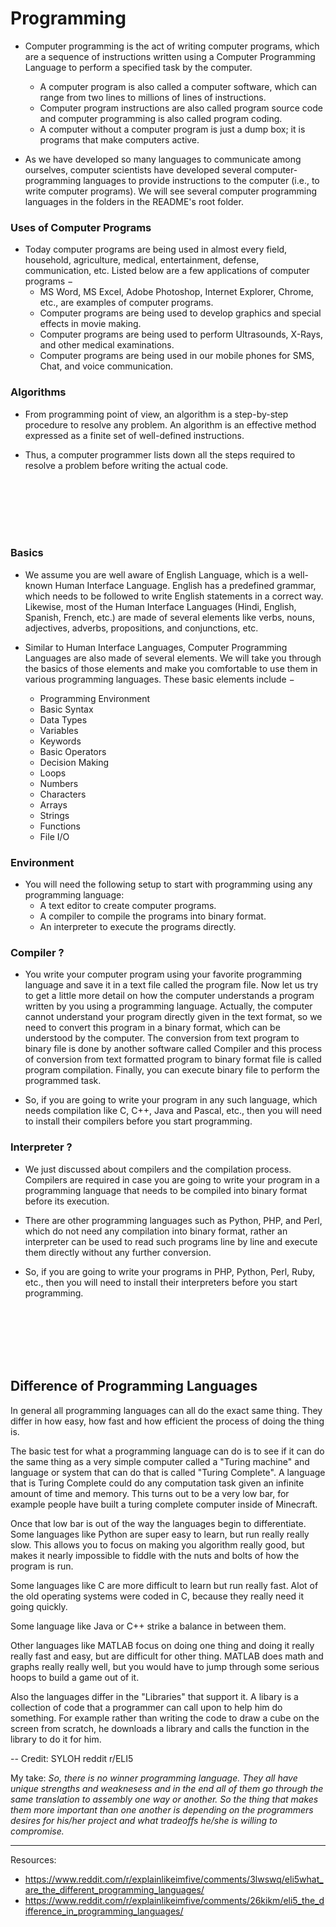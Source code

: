 # Programming 

- Computer programming is the act of writing computer programs, which are a sequence of instructions written using a Computer Programming Language to perform a specified task by the computer.
  - A computer program is also called a computer software, which can range from two lines to millions of lines of instructions.
  - Computer program instructions are also called program source code and computer programming is also called program coding.
  - A computer without a computer program is just a dump box; it is programs that make computers active.
  
- As we have developed so many languages to communicate among ourselves, computer scientists have developed several computer-programming languages to provide instructions to the computer (i.e., to write computer programs). We will see several computer programming languages in the folders in the README's root folder.

### Uses of Computer Programs

- Today computer programs are being used in almost every field, household, agriculture, medical, entertainment, defense, communication, etc. Listed below are a few applications of computer programs −
  - MS Word, MS Excel, Adobe Photoshop, Internet Explorer, Chrome, etc., are examples of computer programs.
  - Computer programs are being used to develop graphics and special effects in movie making.
  - Computer programs are being used to perform Ultrasounds, X-Rays, and other medical examinations.
  - Computer programs are being used in our mobile phones for SMS, Chat, and voice communication.
  
### Algorithms

- From programming point of view, an algorithm is a step-by-step procedure to resolve any problem. An algorithm is an effective method expressed as a finite set of well-defined instructions.

- Thus, a computer programmer lists down all the steps required to resolve a problem before writing the actual code.

<br>
<br>
<br>
<br>
<br>

### Basics

- We assume you are well aware of English Language, which is a well-known Human Interface Language. English has a predefined grammar, which needs to be followed to write English statements in a correct way. Likewise, most of the Human Interface Languages (Hindi, English, Spanish, French, etc.) are made of several elements like verbs, nouns, adjectives, adverbs, propositions, and conjunctions, etc.

- Similar to Human Interface Languages, Computer Programming Languages are also made of several elements. We will take you through the basics of those elements and make you comfortable to use them in various programming languages. These basic elements include −
  - Programming Environment
  - Basic Syntax
  - Data Types
  - Variables
  - Keywords
  - Basic Operators
  - Decision Making
  - Loops
  - Numbers
  - Characters
  - Arrays
  - Strings
  - Functions
  - File I/O

### Environment

- You will need the following setup to start with programming using any programming language:
  - A text editor to create computer programs.
  - A compiler to compile the programs into binary format.
  - An interpreter to execute the programs directly.
  
### Compiler ?

- You write your computer program using your favorite programming language and save it in a text file called the program file. Now let us try to get a little more detail on how the computer understands a program written by you using a programming language. Actually, the computer cannot understand your program directly given in the text format, so we need to convert this program in a binary format, which can be understood by the computer. The conversion from text program to binary file is done by another software called Compiler and this process of conversion from text formatted program to binary format file is called program compilation. Finally, you can execute binary file to perform the programmed task.

- So, if you are going to write your program in any such language, which needs compilation like C, C++, Java and Pascal, etc., then you will need to install their compilers before you start programming.

### Interpreter ?

- We just discussed about compilers and the compilation process. Compilers are required in case you are going to write your program in a programming language that needs to be compiled into binary format before its execution.

- There are other programming languages such as Python, PHP, and Perl, which do not need any compilation into binary format, rather an interpreter can be used to read such programs line by line and execute them directly without any further conversion.

- So, if you are going to write your programs in PHP, Python, Perl, Ruby, etc., then you will need to install their interpreters before you start programming.


<br>
<br>
<br>
<br>
<br>

## Difference of Programming Languages

In general all programming languages can all do the exact same thing. They differ in how easy, how fast and how efficient the process of doing the thing is. 

The basic test for what a programming language can do is to see if it can do the same thing as a very simple computer called a "Turing machine" and language or system that can do that is called "Turing Complete". A language that is Turing Complete could do any computation task given an infinite amount of time and memory. This turns out to be a very low bar, for example people have built a turing complete computer inside of Minecraft.

Once that low bar is out of the way the languages begin to differentiate.
Some languages like Python are super easy to learn, but run really really slow. This allows you to focus on making you algorithm really good, but makes it nearly impossible to fiddle with the nuts and bolts of how the program is run.

Some languages like C are more difficult to learn but run really fast. Alot of the old operating systems were coded in C, because they really need it going quickly.

Some language like Java or C++ strike a balance in between them.

Other languages like MATLAB focus on doing one thing and doing it really really fast and easy, but are difficult for other thing. MATLAB does math and graphs really really well, but you would have to jump through some serious hoops to build a game out of it.

Also the languages differ in the "Libraries" that support it. A libary is a collection of code that a programmer can call upon to help him do something. For example rather than writing the code to draw a cube on the screen from scratch, he downloads a library and calls the function in the library to do it for him.

-- Credit: SYLOH reddit r/ELI5

My take: *So, there is no winner programming language. They all have unique strengths and weaknesess and in the end all of them go through the same translation to assembly one way or another. So the thing that makes them more important than one another is depending on the programmers desires for his/her project and what tradeoffs he/she is willing to compromise.*


---

Resources:
- https://www.reddit.com/r/explainlikeimfive/comments/3lwswq/eli5what_are_the_different_programming_languages/
- https://www.reddit.com/r/explainlikeimfive/comments/26kikm/eli5_the_difference_in_programming_languages/
